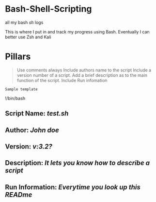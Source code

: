 # Bash-Shell-Scripting
all my bash *sh* logs

This is where I put in and track my progress using Bash. Eventually I can better use Zsh and Kali


# Pillars
> Use comments always
> Include authors name to the script
> Include a version number of a script. 
> Add a brief description as to the main function of the script.
> Include Run infomation
 
	Sample template
<p>
	!/bin/bash

## Script Name: *test.sh*

## Author: *John doe*

## Version: *v:3.2?*

## Description: *It lets you know how to describe a script*

## Run Information: *Everytime you look up this READme*
</p>
